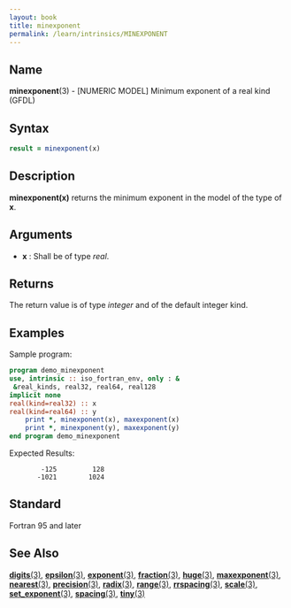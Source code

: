 ```yaml
---
layout: book
title: minexponent
permalink: /learn/intrinsics/MINEXPONENT
---
```

## __Name__

__minexponent__(3) - \[NUMERIC MODEL\] Minimum exponent of a real kind
(GFDL)

## __Syntax__
```fortran
result = minexponent(x)
```
## __Description__

__minexponent(x)__ returns the minimum exponent in the model of the type
of __x__.

## __Arguments__

  - __x__
    : Shall be of type _real_.

## __Returns__

The return value is of type _integer_ and of the default integer kind.

## __Examples__

Sample program:

```fortran
program demo_minexponent
use, intrinsic :: iso_fortran_env, only : &
 &real_kinds, real32, real64, real128
implicit none
real(kind=real32) :: x
real(kind=real64) :: y
    print *, minexponent(x), maxexponent(x)
    print *, minexponent(y), maxexponent(y)
end program demo_minexponent
```
Expected Results:
```
        -125         128
       -1021        1024
```
## __Standard__

Fortran 95 and later
## __See Also__

[__digits__(3)](DIGITS),
[__epsilon__(3)](EPSILON),
[__exponent__(3)](EXPONENT),
[__fraction__(3)](FRACTION),
[__huge__(3)](HUGE),
[__maxexponent__(3)](MAXEXPONENT),
[__nearest__(3)](NEAREST),
[__precision__(3)](PRECISION),
[__radix__(3)](RADIX),
[__range__(3)](RANGE),
[__rrspacing__(3)](RRSPACING),
[__scale__(3)](SCALE),
[__set\_exponent__(3)](SET_EXPONENT),
[__spacing__(3)](SPACING),
[__tiny__(3)](TINY)
